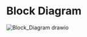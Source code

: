 # **Block Diagram**


![Block_Diagram drawio](https://github.com/Team-309-Weather-Station/EGR314-Spring2024-Team309.github.io/assets/157083379/3f13a8cb-4dc8-4082-95cb-eb13ffb85718)
